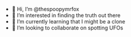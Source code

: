 - 👋 Hi, I’m @thespoopymrfox
- 👀 I’m interested in finding the truth out there
- 🌱 I’m currently learning that I might be a clone
- 💞️ I’m looking to collaborate on spotting UFOs

<!---
thespoopymrfox/thespoopymrfox is a ✨ special ✨ repository because its `README.md` (this file) appears on your GitHub profile.
You can click the Preview link to take a look at your changes.
--->
